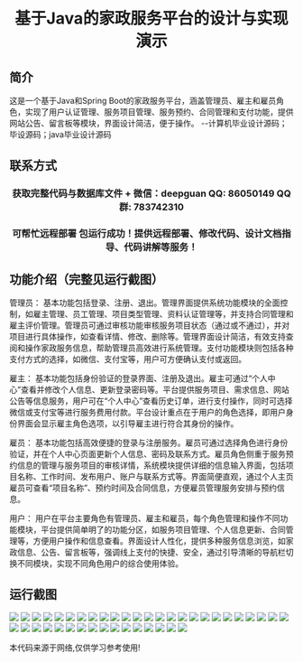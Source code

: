 <p><h1 align="center">基于Java的家政服务平台的设计与实现演示</h1></p>

## 简介
这是一个基于Java和Spring Boot的家政服务平台，涵盖管理员、雇主和雇员角色，实现了用户认证管理、服务项目管理、服务预约、合同管理和支付功能，提供网站公告、留言板等模块，界面设计简洁，便于操作。    --计算机毕业设计源码；毕设源码；java毕业设计源码


## 联系方式
<p><h3 align="center">获取完整代码与数据库文件 + 微信：deepguan QQ: 86050149 QQ群: 783742310</h3></p>
<p><h3 align="center">可帮忙远程部署 包运行成功！提供远程部署、修改代码、设计文档指导、代码讲解等服务！</h3></p>

## 功能介绍（完整见运行截图）
管理员： 基本功能包括登录、注册、退出。管理界面提供系统功能模块的全面控制，如雇主管理、员工管理、项目类型管理、资料认证管理等，并支持合同管理和雇主评价管理。管理员可通过审核功能审核服务项目状态（通过或不通过），并对项目进行具体操作，如查看详情、修改、删除等。管理界面设计简洁，有效支持查阅和操作家政服务信息，帮助管理员高效进行系统管理。支付功能模块则包括各种支付方式的选择，如微信、支付宝等，用户可方便确认支付或返回。

雇主： 基本功能包括身份验证的登录界面、注册及退出。雇主可通过“个人中心”查看并修改个人信息、更新登录密码等。平台提供服务项目、需求信息、网站公告等信息服务，用户可在“个人中心”查看历史订单，进行支付操作，同时可选择微信或支付宝等进行服务费用付款。平台设计重点在于用户的角色选择，即用户身份界面会显示雇主角色选项，以引导雇主进行符合其身份的操作。

雇员： 基本功能包括高效便捷的登录与注册服务。雇员可通过选择角色进行身份验证，并在个人中心页面更新个人信息、密码及联系方式。雇员角色侧重于服务预约信息的管理与服务项目的审核详情，系统模块提供详细的信息输入界面，包括项目名称、工作时间、发布用户、账户与联系方式等。界面简便直观，通过个人主页雇员可查看“项目名称”、预约时间及合同信息，方便雇员管理服务安排与预约信息。

用户： 用户在平台主要角色有管理员、雇主和雇员，每个角色管理和操作不同功能模块，平台提供简单明了的功能分区，如服务项目管理、个人信息更新、合同管理等，方便用户操作和信息查看。界面设计人性化，提供多种服务信息浏览，如家政信息、公告、留言板等，强调线上支付的快捷、安全，通过引导清晰的导航栏切换不同模块，实现不同角色用户的综合使用体验。


## 运行截图
![](https://bs-1329754181.cos.ap-shanghai.myqcloud.com/spring/HousekeepingServicePlatformDesignAndImplementation/img/001.jpg)
![](https://bs-1329754181.cos.ap-shanghai.myqcloud.com/spring/HousekeepingServicePlatformDesignAndImplementation/img/002.jpg)
![](https://bs-1329754181.cos.ap-shanghai.myqcloud.com/spring/HousekeepingServicePlatformDesignAndImplementation/img/003.jpg)
![](https://bs-1329754181.cos.ap-shanghai.myqcloud.com/spring/HousekeepingServicePlatformDesignAndImplementation/img/004.jpg)
![](https://bs-1329754181.cos.ap-shanghai.myqcloud.com/spring/HousekeepingServicePlatformDesignAndImplementation/img/005.jpg)
![](https://bs-1329754181.cos.ap-shanghai.myqcloud.com/spring/HousekeepingServicePlatformDesignAndImplementation/img/006.jpg)
![](https://bs-1329754181.cos.ap-shanghai.myqcloud.com/spring/HousekeepingServicePlatformDesignAndImplementation/img/007.jpg)
![](https://bs-1329754181.cos.ap-shanghai.myqcloud.com/spring/HousekeepingServicePlatformDesignAndImplementation/img/008.jpg)
![](https://bs-1329754181.cos.ap-shanghai.myqcloud.com/spring/HousekeepingServicePlatformDesignAndImplementation/img/009.jpg)
![](https://bs-1329754181.cos.ap-shanghai.myqcloud.com/spring/HousekeepingServicePlatformDesignAndImplementation/img/010.jpg)
![](https://bs-1329754181.cos.ap-shanghai.myqcloud.com/spring/HousekeepingServicePlatformDesignAndImplementation/img/011.jpg)
![](https://bs-1329754181.cos.ap-shanghai.myqcloud.com/spring/HousekeepingServicePlatformDesignAndImplementation/img/012.jpg)
![](https://bs-1329754181.cos.ap-shanghai.myqcloud.com/spring/HousekeepingServicePlatformDesignAndImplementation/img/013.jpg)
![](https://bs-1329754181.cos.ap-shanghai.myqcloud.com/spring/HousekeepingServicePlatformDesignAndImplementation/img/014.jpg)
![](https://bs-1329754181.cos.ap-shanghai.myqcloud.com/spring/HousekeepingServicePlatformDesignAndImplementation/img/015.jpg)
![](https://bs-1329754181.cos.ap-shanghai.myqcloud.com/spring/HousekeepingServicePlatformDesignAndImplementation/img/016.jpg)
![](https://bs-1329754181.cos.ap-shanghai.myqcloud.com/spring/HousekeepingServicePlatformDesignAndImplementation/img/017.jpg)
![](https://bs-1329754181.cos.ap-shanghai.myqcloud.com/spring/HousekeepingServicePlatformDesignAndImplementation/img/018.jpg)
![](https://bs-1329754181.cos.ap-shanghai.myqcloud.com/spring/HousekeepingServicePlatformDesignAndImplementation/img/019.jpg)
![](https://bs-1329754181.cos.ap-shanghai.myqcloud.com/spring/HousekeepingServicePlatformDesignAndImplementation/img/020.jpg)
![](https://bs-1329754181.cos.ap-shanghai.myqcloud.com/spring/HousekeepingServicePlatformDesignAndImplementation/img/021.jpg)
![](https://bs-1329754181.cos.ap-shanghai.myqcloud.com/spring/HousekeepingServicePlatformDesignAndImplementation/img/022.jpg)
![](https://bs-1329754181.cos.ap-shanghai.myqcloud.com/spring/HousekeepingServicePlatformDesignAndImplementation/img/023.jpg)
![](https://bs-1329754181.cos.ap-shanghai.myqcloud.com/spring/HousekeepingServicePlatformDesignAndImplementation/img/024.jpg)
![](https://bs-1329754181.cos.ap-shanghai.myqcloud.com/spring/HousekeepingServicePlatformDesignAndImplementation/img/025.jpg)
![](https://bs-1329754181.cos.ap-shanghai.myqcloud.com/spring/HousekeepingServicePlatformDesignAndImplementation/img/026.jpg)
![](https://bs-1329754181.cos.ap-shanghai.myqcloud.com/spring/HousekeepingServicePlatformDesignAndImplementation/img/027.jpg)
![](https://bs-1329754181.cos.ap-shanghai.myqcloud.com/spring/HousekeepingServicePlatformDesignAndImplementation/img/028.jpg)
![](https://bs-1329754181.cos.ap-shanghai.myqcloud.com/spring/HousekeepingServicePlatformDesignAndImplementation/img/029.jpg)
![](https://bs-1329754181.cos.ap-shanghai.myqcloud.com/spring/HousekeepingServicePlatformDesignAndImplementation/img/030.jpg)
![](https://bs-1329754181.cos.ap-shanghai.myqcloud.com/spring/HousekeepingServicePlatformDesignAndImplementation/img/031.jpg)
![](https://bs-1329754181.cos.ap-shanghai.myqcloud.com/spring/HousekeepingServicePlatformDesignAndImplementation/img/032.jpg)
![](https://bs-1329754181.cos.ap-shanghai.myqcloud.com/spring/HousekeepingServicePlatformDesignAndImplementation/img/033.jpg)
![](https://bs-1329754181.cos.ap-shanghai.myqcloud.com/spring/HousekeepingServicePlatformDesignAndImplementation/img/034.jpg)
![](https://bs-1329754181.cos.ap-shanghai.myqcloud.com/spring/HousekeepingServicePlatformDesignAndImplementation/img/035.jpg)
![](https://bs-1329754181.cos.ap-shanghai.myqcloud.com/spring/HousekeepingServicePlatformDesignAndImplementation/img/036.jpg)
![](https://bs-1329754181.cos.ap-shanghai.myqcloud.com/spring/HousekeepingServicePlatformDesignAndImplementation/img/037.jpg)
![](https://bs-1329754181.cos.ap-shanghai.myqcloud.com/spring/HousekeepingServicePlatformDesignAndImplementation/img/038.jpg)
![](https://bs-1329754181.cos.ap-shanghai.myqcloud.com/spring/HousekeepingServicePlatformDesignAndImplementation/img/039.jpg)
![](https://bs-1329754181.cos.ap-shanghai.myqcloud.com/spring/HousekeepingServicePlatformDesignAndImplementation/img/040.jpg)
![](https://bs-1329754181.cos.ap-shanghai.myqcloud.com/spring/HousekeepingServicePlatformDesignAndImplementation/img/041.jpg)

<p>本代码来源于网络,仅供学习参考使用!</p>
